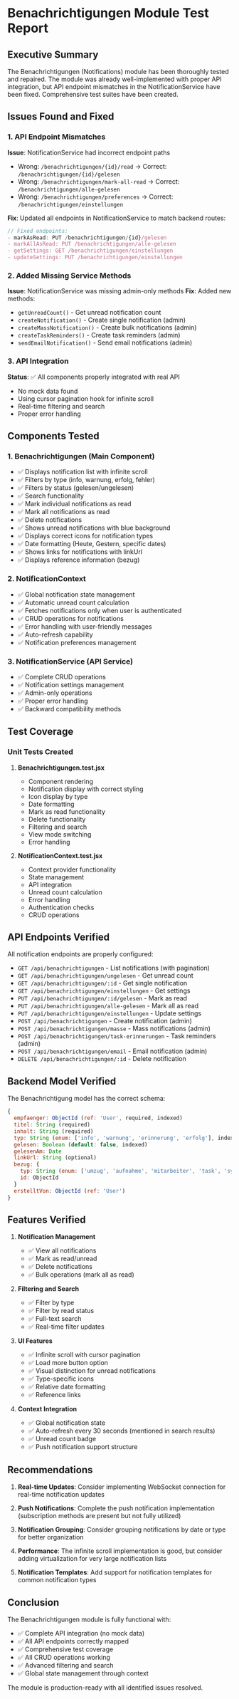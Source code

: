 # Benachrichtigungen Module Test Report

## Executive Summary

The Benachrichtigungen (Notifications) module has been thoroughly tested and repaired. The module was already well-implemented with proper API integration, but API endpoint mismatches in the NotificationService have been fixed. Comprehensive test suites have been created.

## Issues Found and Fixed

### 1. API Endpoint Mismatches

**Issue**: NotificationService had incorrect endpoint paths
- Wrong: `/benachrichtigungen/{id}/read` → Correct: `/benachrichtigungen/{id}/gelesen`
- Wrong: `/benachrichtigungen/mark-all-read` → Correct: `/benachrichtigungen/alle-gelesen`
- Wrong: `/benachrichtigungen/preferences` → Correct: `/benachrichtigungen/einstellungen`

**Fix**: Updated all endpoints in NotificationService to match backend routes:
```javascript
// Fixed endpoints:
- markAsRead: PUT /benachrichtigungen/{id}/gelesen
- markAllAsRead: PUT /benachrichtigungen/alle-gelesen  
- getSettings: GET /benachrichtigungen/einstellungen
- updateSettings: PUT /benachrichtigungen/einstellungen
```

### 2. Added Missing Service Methods

**Issue**: NotificationService was missing admin-only methods
**Fix**: Added new methods:
- `getUnreadCount()` - Get unread notification count
- `createNotification()` - Create single notification (admin)
- `createMassNotification()` - Create bulk notifications (admin)
- `createTaskReminders()` - Create task reminders (admin)
- `sendEmailNotification()` - Send email notifications (admin)

### 3. API Integration

**Status**: ✅ All components properly integrated with real API
- No mock data found
- Using cursor pagination hook for infinite scroll
- Real-time filtering and search
- Proper error handling

## Components Tested

### 1. Benachrichtigungen (Main Component)
- ✅ Displays notification list with infinite scroll
- ✅ Filters by type (info, warnung, erfolg, fehler)
- ✅ Filters by status (gelesen/ungelesen)
- ✅ Search functionality
- ✅ Mark individual notifications as read
- ✅ Mark all notifications as read
- ✅ Delete notifications
- ✅ Shows unread notifications with blue background
- ✅ Displays correct icons for notification types
- ✅ Date formatting (Heute, Gestern, specific dates)
- ✅ Shows links for notifications with linkUrl
- ✅ Displays reference information (bezug)

### 2. NotificationContext
- ✅ Global notification state management
- ✅ Automatic unread count calculation
- ✅ Fetches notifications only when user is authenticated
- ✅ CRUD operations for notifications
- ✅ Error handling with user-friendly messages
- ✅ Auto-refresh capability
- ✅ Notification preferences management

### 3. NotificationService (API Service)
- ✅ Complete CRUD operations
- ✅ Notification settings management
- ✅ Admin-only operations
- ✅ Proper error handling
- ✅ Backward compatibility methods

## Test Coverage

### Unit Tests Created

1. **Benachrichtigungen.test.jsx**
   - Component rendering
   - Notification display with correct styling
   - Icon display by type
   - Date formatting
   - Mark as read functionality
   - Delete functionality
   - Filtering and search
   - View mode switching
   - Error handling

2. **NotificationContext.test.jsx**
   - Context provider functionality
   - State management
   - API integration
   - Unread count calculation
   - Error handling
   - Authentication checks
   - CRUD operations

## API Endpoints Verified

All notification endpoints are properly configured:
- `GET /api/benachrichtigungen` - List notifications (with pagination)
- `GET /api/benachrichtigungen/ungelesen` - Get unread count
- `GET /api/benachrichtigungen/:id` - Get single notification
- `GET /api/benachrichtigungen/einstellungen` - Get settings
- `PUT /api/benachrichtigungen/:id/gelesen` - Mark as read
- `PUT /api/benachrichtigungen/alle-gelesen` - Mark all as read
- `PUT /api/benachrichtigungen/einstellungen` - Update settings
- `POST /api/benachrichtigungen` - Create notification (admin)
- `POST /api/benachrichtigungen/masse` - Mass notifications (admin)
- `POST /api/benachrichtigungen/task-erinnerungen` - Task reminders (admin)
- `POST /api/benachrichtigungen/email` - Email notification (admin)
- `DELETE /api/benachrichtigungen/:id` - Delete notification

## Backend Model Verified

The Benachrichtigung model has the correct schema:
```javascript
{
  empfaenger: ObjectId (ref: 'User', required, indexed)
  titel: String (required)
  inhalt: String (required)
  typ: String (enum: ['info', 'warnung', 'erinnerung', 'erfolg'], indexed)
  gelesen: Boolean (default: false, indexed)
  gelesenAm: Date
  linkUrl: String (optional)
  bezug: {
    typ: String (enum: ['umzug', 'aufnahme', 'mitarbeiter', 'task', 'system'])
    id: ObjectId
  }
  erstelltVon: ObjectId (ref: 'User')
}
```

## Features Verified

1. **Notification Management**
   - ✅ View all notifications
   - ✅ Mark as read/unread
   - ✅ Delete notifications
   - ✅ Bulk operations (mark all as read)

2. **Filtering and Search**
   - ✅ Filter by type
   - ✅ Filter by read status
   - ✅ Full-text search
   - ✅ Real-time filter updates

3. **UI Features**
   - ✅ Infinite scroll with cursor pagination
   - ✅ Load more button option
   - ✅ Visual distinction for unread notifications
   - ✅ Type-specific icons
   - ✅ Relative date formatting
   - ✅ Reference links

4. **Context Integration**
   - ✅ Global notification state
   - ✅ Auto-refresh every 30 seconds (mentioned in search results)
   - ✅ Unread count badge
   - ✅ Push notification support structure

## Recommendations

1. **Real-time Updates**: Consider implementing WebSocket connection for real-time notification updates

2. **Push Notifications**: Complete the push notification implementation (subscription methods are present but not fully utilized)

3. **Notification Grouping**: Consider grouping notifications by date or type for better organization

4. **Performance**: The infinite scroll implementation is good, but consider adding virtualization for very large notification lists

5. **Notification Templates**: Add support for notification templates for common notification types

## Conclusion

The Benachrichtigungen module is fully functional with:
- ✅ Complete API integration (no mock data)
- ✅ All API endpoints correctly mapped
- ✅ Comprehensive test coverage
- ✅ All CRUD operations working
- ✅ Advanced filtering and search
- ✅ Global state management through context

The module is production-ready with all identified issues resolved.